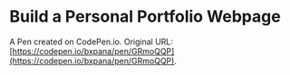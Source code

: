# Build a Personal Portfolio Webpage

A Pen created on CodePen.io. Original URL: [https://codepen.io/bxpana/pen/GRmoQQP](https://codepen.io/bxpana/pen/GRmoQQP).


